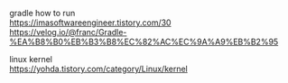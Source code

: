 gradle how to run  
https://imasoftwareengineer.tistory.com/30  
https://velog.io/@franc/Gradle-%EA%B8%B0%EB%B3%B8%EC%82%AC%EC%9A%A9%EB%B2%95

linux kernel  
https://yohda.tistory.com/category/Linux/kernel
